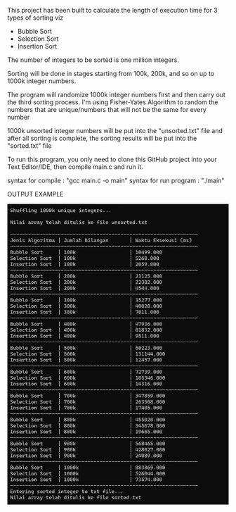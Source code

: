 This project has been built to calculate the length of execution time for 3 types of sorting viz
- Bubble Sort
- Selection Sort
- Insertion Sort

The number of integers to be sorted is one million integers.

Sorting will be done in stages starting from 100k, 200k, and so on up to 1000k integer numbers.

The program will randomize 1000k integer numbers first and then carry out the third sorting process. I'm using Fisher-Yates Algorithm to random the numbers that are unique/numbers that will not be the same for every number

1000k unsorted integer numbers will be put into the "unsorted.txt" file and after all sorting is complete, the sorting results will be put into the "sorted.txt" file

To run this program, you only need to clone this GitHub project into your Text Editor/IDE, 
then compile main.c and run it. 

syntax for compile        : "gcc main.c -o main"
syntax for run program    : "./main"

OUTPUT EXAMPLE

![output_example](output_example.png)
